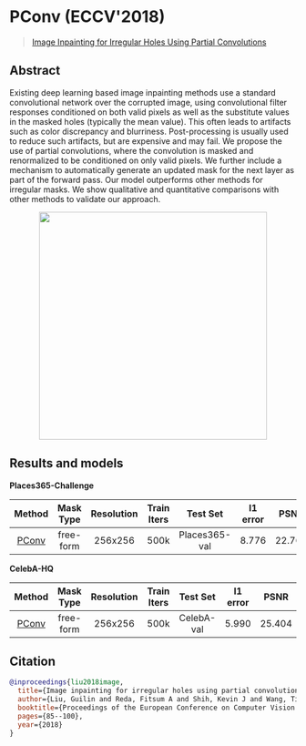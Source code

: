 # PConv (ECCV'2018)

> [Image Inpainting for Irregular Holes Using Partial Convolutions](https://arxiv.org/abs/1804.07723)

<!-- [ALGORITHM] -->

## Abstract

<!-- [ABSTRACT] -->

Existing deep learning based image inpainting methods use a standard convolutional network over the corrupted image, using convolutional filter responses conditioned on both valid pixels as well as the substitute values in the masked holes (typically the mean value). This often leads to artifacts such as color discrepancy and blurriness. Post-processing is usually used to reduce such artifacts, but are expensive and may fail. We propose the use of partial convolutions, where the convolution is masked and renormalized to be conditioned on only valid pixels. We further include a mechanism to automatically generate an updated mask for the next layer as part of the forward pass. Our model outperforms other methods for irregular masks. We show qualitative and quantitative comparisons with other methods to validate our approach.

<!-- [IMAGE] -->

<div align=center >
 <img src="https://user-images.githubusercontent.com/12726765/144175613-1bc9ad1b-072d-4c1f-a97d-1af5be2590bd.png" width="400"/>
</div >

## Results and models

**Places365-Challenge**

|                               Method                               | Mask Type | Resolution | Train Iters |   Test Set    | l1 error |  PSNR  | SSIM  | GPU Info |                                                                                                                        Download                                                                                                                         |
| :----------------------------------------------------------------: | :-------: | :--------: | :---------: | :-----------: | :------: | :----: | :---: | :------: | :-----------------------------------------------------------------------------------------------------------------------------------------------------------------------------------------------------------------------------------------------------: |
| [PConv](/configs/partial_conv/pconv_stage2_places-256x256_4xb2.py) | free-form |  256x256   |    500k     | Places365-val |  8.776   | 22.762 | 0.801 |    4     | [model](https://download.openmmlab.com/mmediting/inpainting/pconv/pconv_256x256_stage2_4x2_places_20200619-1ffed0e8.pth) \| [log](https://download.openmmlab.com/mmediting/inpainting/pconv/pconv_256x256_stage2_4x2_places_20200619-1ffed0e8.log.json) |

**CelebA-HQ**

|                               Method                               | Mask Type | Resolution | Train Iters |  Test Set  | l1 error |  PSNR  | SSIM  | GPU Info |                                                                                                                        Download                                                                                                                         |
| :----------------------------------------------------------------: | :-------: | :--------: | :---------: | :--------: | :------: | :----: | :---: | :------: | :-----------------------------------------------------------------------------------------------------------------------------------------------------------------------------------------------------------------------------------------------------: |
| [PConv](/configs/partial_conv/pconv_stage2_celeba-256x256_4xb2.py) | free-form |  256x256   |    500k     | CelebA-val |  5.990   | 25.404 | 0.853 |    4     | [model](https://download.openmmlab.com/mmediting/inpainting/pconv/pconv_256x256_stage2_4x2_celeba_20200619-860f8b95.pth) \| [log](https://download.openmmlab.com/mmediting/inpainting/pconv/pconv_256x256_stage2_4x2_celeba_20200619-860f8b95.log.json) |

## Citation

```bibtex
@inproceedings{liu2018image,
  title={Image inpainting for irregular holes using partial convolutions},
  author={Liu, Guilin and Reda, Fitsum A and Shih, Kevin J and Wang, Ting-Chun and Tao, Andrew and Catanzaro, Bryan},
  booktitle={Proceedings of the European Conference on Computer Vision (ECCV)},
  pages={85--100},
  year={2018}
}
```
